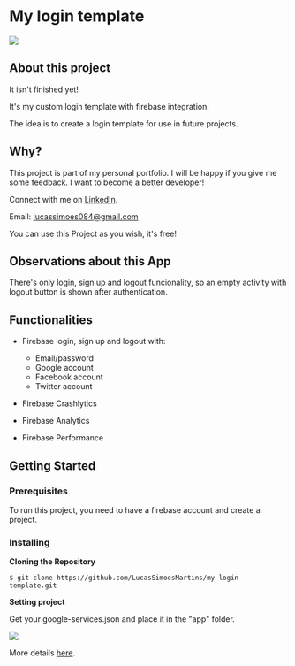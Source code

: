 # My login template

<img src="https://user-images.githubusercontent.com/25203907/65641787-09a67a00-dfc4-11e9-97d4-f5397925f8b4.png"/>

## About this project
It isn't finished yet!

It's my custom login template with firebase integration.

The idea is to create a login template for use in future projects.

## Why?

This project is part of my personal portfolio. I will be happy if you give me some feedback. I want to become a better developer!

Connect with me on [LinkedIn](https://br.linkedin.com/in/lucassimoesmartins).

Email: lucassimoes084@gmail.com

You can use this Project as you wish, it's free!

## Observations about this App

There's only login, sign up and logout funcionality, so an empty activity with logout button is shown after authentication.

## Functionalities

- Firebase login, sign up and logout with:
  - Email/password
  - Google account
  - Facebook account
  - Twitter account
  
- Firebase Crashlytics

- Firebase Analytics

- Firebase Performance

## Getting Started

### Prerequisites

To run this project, you need to have a firebase account and create a project.

### Installing

**Cloning the Repository**

```
$ git clone https://github.com/LucasSimoesMartins/my-login-template.git
```

**Setting project**

Get your google-services.json and place it in the "app" folder.

<img src="https://user-images.githubusercontent.com/25203907/66263710-aab7e080-e7cd-11e9-8e49-6b408bb01ba3.png"/>

More details [here](https://developers.google.com/android/guides/google-services-plugin#adding_the_json_file).
